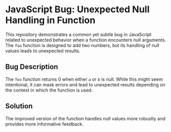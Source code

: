 # JavaScript Bug: Unexpected Null Handling in Function

This repository demonstrates a common yet subtle bug in JavaScript related to unexpected behavior when a function encounters null arguments. The `foo` function is designed to add two numbers, but its handling of null values leads to unexpected results.

## Bug Description

The `foo` function returns 0 when either `a` or `b` is null. While this might seem intentional, it can mask errors and lead to unexpected results depending on the context in which the function is used.

## Solution

The improved version of the function handles null values more robustly and provides more informative feedback.
